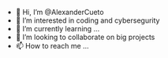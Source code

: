 - 👋 Hi, I’m @AlexanderCueto
- 👀 I’m interested in coding and cybersegurity
- 🌱 I’m currently learning ...
- 💞️ I’m looking to collaborate on big projects
- 📫 How to reach me ...

<!---
AlexanderCueto/AlexanderCueto is a ✨ special ✨ repository because its `README.md` (this file) appears on your GitHub profile.
You can click the Preview link to take a look at your changes.
--->
